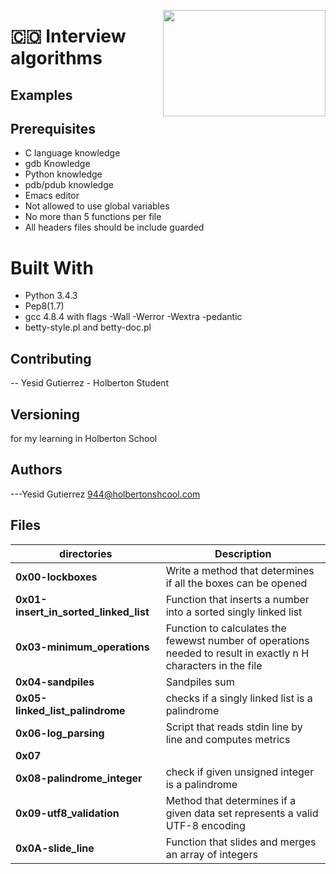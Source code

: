 <p>
<img width="260" height="170" src="https://davidjohncoleman.com/wp-djc/wp-content/uploads/2017/06/HBTN-Borderless-CMYK-Logo-Vertical-Color-Black@1200ppi-300x236.png" align="right" >
</p>




# :colombia: Interview algorithms                                                              
## Examples

## Prerequisites
- C language knowledge
- gdb Knowledge
- Python knowledge
- pdb/pdub knowledge
- Emacs editor
- Not allowed to use global variables
- No more than 5 functions per file
- All headers files should be include guarded
# Built With
- Python 3.4.3
- Pep8(1.7)
- gcc 4.8.4 with flags -Wall -Werror -Wextra -pedantic
- betty-style.pl and betty-doc.pl
## Contributing
-- Yesid Gutierrez - Holberton Student                                          
## Versioning
for my learning in Holberton School
## Authors
---Yesid Gutierrez  944@holbertonshcool.com                                    
                                                                               
## Files

|             directories               |             Description                  |
|--------------------------------| ---------------------------------------- |
|**0x00-lockboxes**| Write a method that determines if all the boxes can be opened |
|**0x01-insert_in_sorted_linked_list**| Function that inserts a number into a sorted singly linked list|
|**0x03-minimum_operations**| Function to calculates the fewewst number of operations needed to result in exactly n H characters in the file|
|**0x04-sandpiles**| Sandpiles sum |
|**0x05-linked_list_palindrome**|checks if a singly linked list is a palindrome|
|**0x06-log_parsing**| Script that reads stdin line by line and computes metrics|
|**0x07**|
|**0x08-palindrome_integer**| check if given unsigned integer is a palindrome|
|**0x09-utf8_validation**|Method that determines if a given data set represents a valid UTF-8 encoding|
|**0x0A-slide_line**| Function that slides and merges an array of integers |